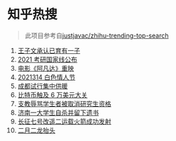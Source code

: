# 知乎热搜

> 此项目参考自[justjavac/zhihu-trending-top-search](https://github.com/justjavac/zhihu-trending-top-search/blob/main/utils.ts)

<!-- BEGIN -->
  <!-- 最后更新时间:Sun Mar 14 2021 08:11:36 GMT+0000 (Coordinated Universal Time) -->
  1. [王子文承认已育有一子](https://www.zhihu.com/search?q=王子文)
1. [2021 考研国家线公布](https://www.zhihu.com/search?q=考研国家线)
1. [电影《阿凡达》重映](https://www.zhihu.com/search?q=阿凡达)
1. [2021314 白色情人节](https://www.zhihu.com/search?q=白色情人节)
1. [成都试行集中供暖](https://www.zhihu.com/search?q=成都供暖)
1. [比特币触及 6 万美元大关](https://www.zhihu.com/search?q=比特币)
1. [支教辱骂学生者被取消研究生资格](https://www.zhihu.com/search?q=大连理工大学支教)
1. [济南一大学生自杀并留下遗书](https://www.zhihu.com/search?q=济南大学学生自杀)
1. [长征七号改遥二运载火箭成功发射](https://www.zhihu.com/search?q=长征七号)
1. [二月二龙抬头](https://www.zhihu.com/search?q=二月二龙抬头 )
  <!-- END -->